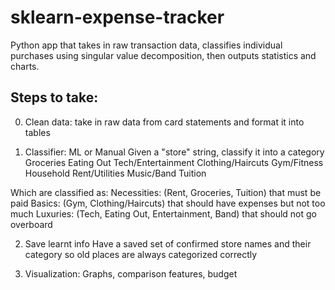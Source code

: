 # sklearn-expense-tracker
 Python app that takes in raw transaction data, classifies individual purchases using singular value decomposition, then outputs statistics and charts.

## Steps to take:

0. Clean data: take in raw data from card statements and format it into tables

1. Classifier: ML or Manual
Given a "store" string, classify it into a category
	Groceries
	Eating Out
	Tech/Entertainment
	Clothing/Haircuts
	Gym/Fitness
	Household
	Rent/Utilities
	Music/Band
	Tuition

Which are classified as:
Necessities: (Rent, Groceries, Tuition) that must be paid 
Basics: (Gym, Clothing/Haircuts) that should have expenses but not too much
Luxuries: (Tech, Eating Out, Entertainment, Band) that should not go overboard 

2. Save learnt info
Have a saved set of confirmed store names and their category so old places are always categorized correctly

3. Visualization: Graphs, comparison features, budget 
